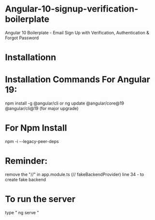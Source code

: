 # Angular-10-signup-verification-boilerplate

Angular 10 Boilerplate - Email Sign Up with Verification, Authentication & Forgot Password

# Installationn

# Installation Commands For Angular 19:
npm install -g @angular/cli
or
ng update @angular/core@19 @angular/cli@19  (for major upgrade)

# For Npm Install
npm -i --legacy-peer-deps

# Reminder:
remove the "//" in app.module.ts (// fakeBackendProvider) line 34 - to create fake backend 


# To run the server
type " ng serve "